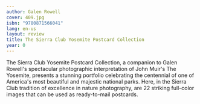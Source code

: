 ```yaml
---
author: Galen Rowell
cover: 409.jpg
isbn: "9780871566041"
lang: en-us
layout: review
title: The Sierra Club Yosemite Postcard Collection
year: 0
---
```


The Sierra Club Yosemite Postcard Collection, a companion to Galen Rowell's spectacular photographic interpretation of John Muir's The Yosemite, presents a stunning portfolio celebrating the centennial of one of America's most beautiful and majestic national parks. Here, in the Sierra Club tradition of excellence in nature photography, are 22 striking full-color images that can be used as ready-to-mail postcards.
